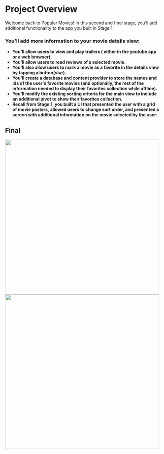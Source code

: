 # Project Overview
Welcome back to Popular Movies! In this second and final stage, you’ll add additional functionality to the app you built in Stage 1.

### You’ll add more information to your movie details view:

* **You’ll allow users to view and play trailers ( either in the youtube app or a web browser).**
* **You’ll allow users to read reviews of a selected movie.**
* **You’ll also allow users to mark a movie as a favorite in the details view by tapping a button(star).**
* **You'll create a database and content provider to store the names and ids of the user's favorite movies (and optionally, the rest of the information needed to display their favorites collection while offline).**
* **You’ll modify the existing sorting criteria for the main view to include an additional pivot to show their favorites collection.**
* **Recall from Stage 1, you built a UI that presented the user with a grid of movie posters, allowed users to change sort order, and presented a screen with additional information on the movie selected by the user:**


## Final

<img src='https://user-images.githubusercontent.com/11560987/41324531-9564a88a-6e7a-11e8-8eb7-48fb2bb3bd4b.jpg'  width='500' />
<img src='https://user-images.githubusercontent.com/11560987/41324706-b7dd0e2e-6e7b-11e8-9f74-4a386e98fa6e.jpg'  width='500' />
